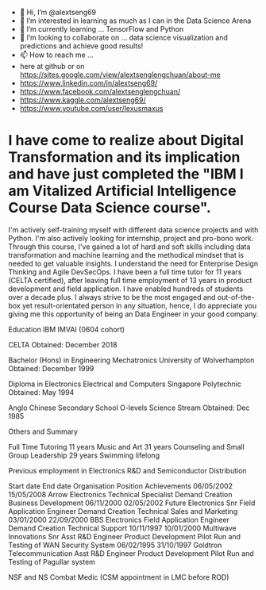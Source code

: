 - 👋 Hi, I’m @alextseng69
- 👀 I’m interested in learning as much as I can in the Data Science Arena 
- 🌱 I’m currently learning ... TensorFlow and Python
- 💞️ I’m looking to collaborate on ... data science visualization and predictions and achieve good results!
- 📫 How to reach me ... 
- here at github or on https://sites.google.com/view/alextsenglengchuan/about-me
- https://www.linkedin.com/in/alextseng69/
- https://www.facebook.com/alextsenglengchuan/
- https://www.kaggle.com/alextseng69/
- https://www.youtube.com/user/lexusmaxus

<!---
alextseng69/alextseng69 is a ✨ special ✨ repository because its `README.md` (this file) appears on your GitHub profile.
You can click the Preview link to take a look at your changes.
Alex Tseng Leng Chuan
Hp +65-96904596
tsenglengchuan@gmail.com
--->

# I have come to realize about Digital Transformation and its implication and have just completed the "IBM I am Vitalized Artificial Intelligence Course Data Science course".
I'm actively self-training myself with different data science projects and with Python. I'm also actively looking for internship, project and pro-bono work.
Through this course, I've gained a lot of hard and soft skills including data transformation and machine learning and the methodical mindset that is needed to get valuable insights. I understand the need for Enterprise Design Thinking and Agile DevSecOps.
I have been a full time tutor for 11 years (CELTA certified), after leaving full time employment of 13 years in product development and field application. I have enabled hundreds of students over a decade plus.
I always strive to be the most engaged and out-of-the-box yet result-orientated person in any situation, hence, I do appreciate you giving me this opportunity of being an Data Engineer in your good company.

Education
IBM IMVAI (0604 cohort)

CELTA
Obtained: December 2018

Bachelor (Hons) in Engineering Mechatronics
University of Wolverhampton
Obtained: December 1999

Diploma in Electronics Electrical and Computers
Singapore Polytechnic
Obtained: May 1994

Anglo Chinese Secondary School
O-levels Science Stream 
Obtained: Dec 1985

Others and Summary

Full Time Tutoring 					11 years
Music and Art						31 years
Counseling and Small Group Leadership		 29 years
Swimming						 lifelong

Previous employment in Electronics R&D and Semiconductor Distribution

Start date
End date
Organisation
Position
Achievements
06/05/2002 
15/05/2008 
Arrow Electronics 
Technical Specialist
Demand Creation
Business Development
06/11/2000 
02/05/2002 
Future Electronics 
Snr Field Application Engineer 
Demand Creation Technical Sales and Marketing
03/01/2000 
22/09/2000 
BBS Electronics 
Field Application Engineer 
Demand Creation Technical Support
10/11/1997 
10/01/2000 
Multiwave Innovations 
Snr Asst R&D Engineer
Product Development Pilot Run and Testing
of WAN Security System
06/02/1995 
31/10/1997 
Goldtron Telecommunication 
Asst R&D Engineer
Product Development Pilot Run and Testing of Pagullar system

NSF and NS
Combat Medic (CSM appointment in LMC before ROD)
